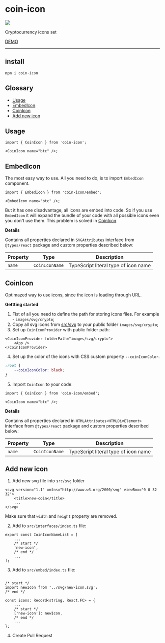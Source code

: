# coin-icon

<a href="https://www.npmjs.com/package/coin-icon">
    <img src="https://nodei.co/npm/coin-icon.png?mini=true"/>
</a>

Cryptocurrency icons set

[DEMO](https://varp.com/coin-icons)

---

## install

```tsx
npm i coin-icon
```

## Glossary

-   [Usage](#Usage)
-   [EmbedIcon](#EmbedIcon)
-   [CoinIcon](#CoinIcon)
-   [Add new icon](#add-new-icon)

## Usage

```tsx
import { CoinIcon } from 'coin-icon';

<CoinIcon name="btc" />;
```

## EmbedIcon

The most easy way to use. All you need to do, is to import `EmbedIcon` component.

```tsx
import { EmbedIcon } from 'coin-icon/embed';

<EmbedIcon name="btc" />;
```

But it has one disadvantage, all icons are embed into code. So if you use `EmbedIcon` it will expand the bundle of your code with all possible icons even you don't use them. This problem is solved in [CoinIcon](#CoinIcon)

**Details**

Contains all properties declared in `SVGAttributes` interface from `@types/react` package and custom properties described below:

| Property | Type           | Description                          |
| -------- | -------------- | ------------------------------------ |
| `name`   | `CoinIconName` | TypeScript literal type of icon name |

## CoinIcon

Optimazed way to use icons, since the icon is loading through URL.

**Gettting started**

1. Fist of all you need to define the path for storing icons files. For example - `images/svg/crypto`;
2. Copy all svg icons from [src/svg](#https://github.com/berezh/coin-icon/tree/master/src/svg) to your public folder `images/svg/crypto`;
3. Set up `CoinIconProvider` with public folder path:

```tsx
<CoinIconProvider folderPath="images/svg/crypto">
    <App />
</CoinIconProvider>
```

4. Set up the color of the icons with CSS custom property `--coinIconColor`.

```scss
:root {
    --coinIconColor: black;
}
```

5. Import `CoinIcon` to your code:

```tsx
import { CoinIcon } from 'coin-icon/embed';

<CoinIcon name="btc" />;
```
**Details**

Contains all properties declared in `HTMLAttributes<HTMLDivElement>` interface from `@types/react` package and custom properties described below:

| Property | Type           | Description                          |
| -------- | -------------- | ------------------------------------ |
| `name`   | `CoinIconName` | TypeScript literal type of icon name |


## Add new icon

1. Add new svg file into `src/svg` folder

```tsx
<svg version="1.1" xmlns="http://www.w3.org/2000/svg" viewBox="0 0 32 32">
    <title>new-coin</title>
    ...
</svg>
```

Make sure that `width` and `height` property are removed.

2. Add to `src/interfaces/index.ts` file:

```tsx
export const CoinIconNameList = [
    ...
    /* start */
    'new-icon',
    /* end */
    ...
];
```

3. Add to `src/embed/index.ts` file:

```tsx

/* start */
import newIcon from '../svg/new-icon.svg';
/* end */

const icons: Record<string, React.FC> = {
    ...
    /* start */
    ['new-icon']: newIcon,
    /* end */
    ...
};
```

4. Create Pull Request
